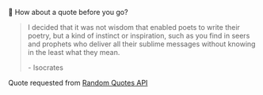 📣 How about a quote before you go?

> I decided that it was not wisdom that enabled poets to write their poetry, but a kind of instinct or inspiration, such as you find in seers and prophets who deliver all their sublime messages without knowing in the least what they mean.
>
> <p>- Isocrates</p>

Quote requested from [Random Quotes API](https://github.com/lukePeavey/quotable)
